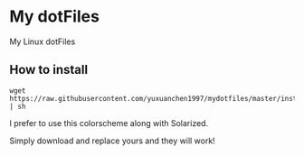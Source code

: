 # My dotFiles
My Linux dotFiles  

## How to install
    wget https://raw.githubusercontent.com/yuxuanchen1997/mydotfiles/master/install.sh | sh

I prefer to use this colorscheme along with Solarized.

Simply download and replace yours and they will work!

